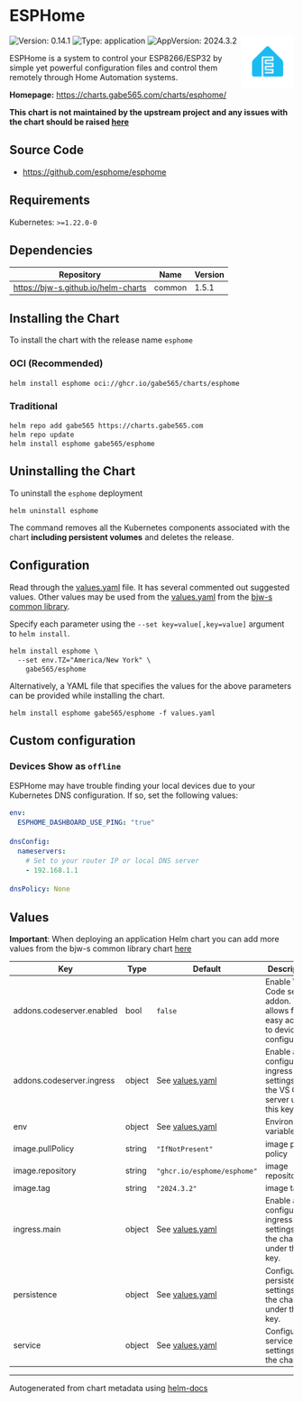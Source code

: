 # ESPHome

<img src="https://raw.githubusercontent.com/esphome/esphome-docs/0191785/images/logo.svg" align="right" width="92" alt="esphome logo">

![Version: 0.14.1](https://img.shields.io/badge/Version-0.14.1-informational?style=flat)
![Type: application](https://img.shields.io/badge/Type-application-informational?style=flat)
![AppVersion: 2024.3.2](https://img.shields.io/badge/AppVersion-2024.3.2-informational?style=flat)

ESPHome is a system to control your ESP8266/ESP32 by simple yet powerful configuration files and control them remotely through Home Automation systems.

**Homepage:** <https://charts.gabe565.com/charts/esphome/>

**This chart is not maintained by the upstream project and any issues with the chart should be raised
[here](https://github.com/gabe565/charts/issues/new?assignees=gabe565&labels=bug&template=bug_report.yaml&name=esphome&version=0.14.1)**

## Source Code

* <https://github.com/esphome/esphome>

## Requirements

Kubernetes: `>=1.22.0-0`

## Dependencies

| Repository | Name | Version |
|------------|------|---------|
| <https://bjw-s.github.io/helm-charts> | common | 1.5.1 |

## Installing the Chart

To install the chart with the release name `esphome`

### OCI (Recommended)

```console
helm install esphome oci://ghcr.io/gabe565/charts/esphome
```

### Traditional

```console
helm repo add gabe565 https://charts.gabe565.com
helm repo update
helm install esphome gabe565/esphome
```

## Uninstalling the Chart

To uninstall the `esphome` deployment

```console
helm uninstall esphome
```

The command removes all the Kubernetes components associated with the chart **including persistent volumes** and deletes the release.

## Configuration

Read through the [values.yaml](./values.yaml) file. It has several commented out suggested values.
Other values may be used from the [values.yaml](https://github.com/bjw-s/helm-charts/tree/a081de5/charts/library/common/values.yaml) from the [bjw-s common library](https://github.com/bjw-s/helm-charts/tree/a081de5/charts/library/common).

Specify each parameter using the `--set key=value[,key=value]` argument to `helm install`.

```console
helm install esphome \
  --set env.TZ="America/New York" \
    gabe565/esphome
```

Alternatively, a YAML file that specifies the values for the above parameters can be provided while installing the chart.

```console
helm install esphome gabe565/esphome -f values.yaml
```

## Custom configuration

### Devices Show as `offline`

ESPHome may have trouble finding your local devices due to your Kubernetes DNS configuration.
If so, set the following values:

```yaml
env:
  ESPHOME_DASHBOARD_USE_PING: "true"

dnsConfig:
  nameservers:
    # Set to your router IP or local DNS server
    - 192.168.1.1

dnsPolicy: None
```

## Values

**Important**: When deploying an application Helm chart you can add more values from the bjw-s common library chart [here](https://github.com/bjw-s/helm-charts/tree/a081de5/charts/library/common)

| Key | Type | Default | Description |
|-----|------|---------|-------------|
| addons.codeserver.enabled | bool | `false` | Enable VS Code server addon.    This allows for easy access to device configuration |
| addons.codeserver.ingress | object | See [values.yaml](./values.yaml) | Enable and configure ingress settings for the VS Code server under this key. |
| env | object | See [values.yaml](./values.yaml) | Environment variables. |
| image.pullPolicy | string | `"IfNotPresent"` | image pull policy |
| image.repository | string | `"ghcr.io/esphome/esphome"` | image repository |
| image.tag | string | `"2024.3.2"` | image tag |
| ingress.main | object | See [values.yaml](./values.yaml) | Enable and configure ingress settings for the chart under this key. |
| persistence | object | See [values.yaml](./values.yaml) | Configure persistence settings for the chart under this key. |
| service | object | See [values.yaml](./values.yaml) | Configures service settings for the chart. |

---
Autogenerated from chart metadata using [helm-docs](https://github.com/norwoodj/helm-docs)
